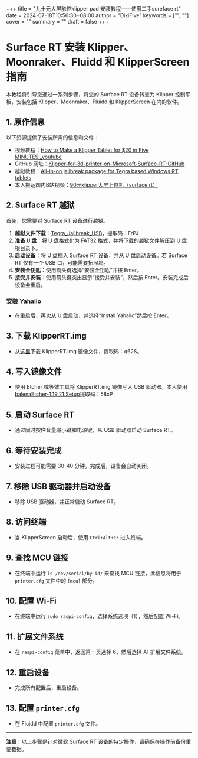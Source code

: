 +++
title = "九十元大屏触控klipper pad 安装教程——使用二手sureface rt"
date = 2024-07-18T10:56:30+08:00
author = "DikiFive"
keywords = ["", ""]
cover = ""
summary = ""
draft = false
+++

# Surface RT 安装 Klipper、Moonraker、Fluidd 和 KlipperScreen 指南

本教程将引导您通过一系列步骤，将您的 Surface RT 设备转变为 Klipper 控制平板，安装包括 Klipper、Moonraker、Fluidd 和 KlipperScreen 在内的软件。

## 1. 原作信息
以下资源提供了安装所需的信息和文件：
- 视频教程：[How to Make a Klipper Tablet for $20 in Five MINUTES!_youtube](https://youtu.be/hv79HNvNFqE?si=HOvAYXr6eaFtHLSw)
- GitHub 网址：[Klipper-for-3d-printer-on-Microsoft-Surface-RT-GitHub](https://github.com/theck32/Klipper-for-3d-printer-on-Microsoft-Surface-RT.git)
- 越狱教程：[All-in-on jailbreak package for Tegra based Windows RT tablets](https://windows-rt-devices.gitbook.io/windows/tools/tegra-jailbreak-usb)
- 本人搬运国内B站视频：[90元klipper大屏上位机（surface rt）](https://www.bilibili.com/video/BV133bkeqEvs/?share_source=copy_web&vd_source=b8f6d2bd85f4f67ed49ae1916ceb8b49)

## 2. Surface RT 越狱

首先，您需要对 Surface RT 设备进行越狱。

1. **越狱文件下载**：[Tegra_Jailbreak_USB](https://pan.quark.cn/s/ba434b125b12)，提取码：FrPJ
2. **准备 U 盘**：将 U 盘格式化为 FAT32 格式，并将下载的越狱文件解压到 U 盘根目录下。
3. **启动设备**：将 U 盘插入 Surface RT 设备，并从 U 盘启动设备。若 Surface RT 仅有一个 USB 口，可能需要拓展坞。
4. **安装金钥匙**：使用箭头键选择“安装金钥匙”并按 Enter。
5. **接受并安装**：使用箭头键突出显示“接受并安装”，然后按 Enter。安装完成后设备会重启。

### 安装 Yahallo
- 在重启后，再次从 U 盘启动，并选择“Install Yahallo”然后按 Enter。

## 3. 下载 KlipperRT.img
- 从[这里](https://pan.quark.cn/s/a3524551db60)下载 KlipperRT.img 镜像文件，提取码：q62S。

## 4. 写入镜像文件
- 使用 Etcher 或等效工具将 KlipperRT.img 镜像写入 USB 驱动器。本人使用[balenaEtcher-1.19.21.Setup](https://pan.quark.cn/s/567f1143790c)提取码：58xP

## 5. 启动 Surface RT
- 通过同时按住音量减小键和电源键，从 USB 驱动器启动 Surface RT。

## 6. 等待安装完成
- 安装过程可能需要 30-40 分钟。完成后，设备会自动关闭。

## 7. 移除 USB 驱动器并启动设备
- 移除 USB 驱动器，并正常启动 Surface RT。

## 8. 访问终端
- 当 KlipperScreen 启动后，使用 `Ctrl+Alt+F3` 进入终端。

## 9. 查找 MCU 链接
- 在终端中运行 `ls /dev/serial/by-id/` 来查找 MCU 链接，此信息将用于 `printer.cfg` 文件中的 `[mcu]` 部分。

## 10. 配置 Wi-Fi
- 在终端中运行 `sudo raspi-config`，选择系统选项（1），然后配置 Wi-Fi。

## 11. 扩展文件系统
- 在 `raspi-config` 菜单中，返回第一页选择 6，然后选择 A1 扩展文件系统。

## 12. 重启设备
- 完成所有配置后，重启设备。

## 13. 配置 `printer.cfg`
- 在 Fluidd 中配置 `printer.cfg` 文件。

---

**注意**：以上步骤是针对微软 Surface RT 设备的特定操作，请确保在操作前备份重要数据。